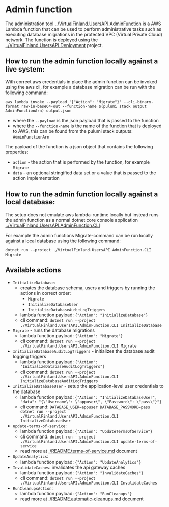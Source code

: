# Admin function

The administration tool [../VirtualFinland.UsersAPI.AdminFunction](../VirtualFinland.UsersAPI.AdminFunction) is a AWS Lambda function that can be used to perform administrative tasks such as executing database migrations in the protected VPC (Virtual Private Cloud) network. The function is deployed using the [../VirtualFinland.UsersAPI.Deployment](../VirtualFinland.UsersAPI.Deployment) project.

## How to run the admin function locally against a live system:

With correct aws credentials in place the admin function can be invoked using the aws cli, for example a database migration can be run with the following command:

```
aws lambda invoke --payload '{"Action": "Migrate"}' --cli-binary-format raw-in-base64-out --function-name $(pulumi stack output AdminFunctionArn) output.json
```

- where the `--payload` is the json payload that is passed to the function
- where the `--function-name` is the name of the function that is deployed to AWS, this can be found from the pulumi stack outputs: `AdminFunctionArn`

The payload of the function is a json object that contains the following properties:

- `action` - the action that is performed by the function, for example `Migrate`
- `data` - an optional stringified data set or a value that is passed to the action implementation

## How to run the admin function locally against a local database:

The setup does not emulate aws lambda-runtime locally but instead runs the admin function as a normal dotnet core console application [../VirtualFinland.UsersAPI.AdminFunction.CLI]([../VirtualFinland.UsersAPI.AdminFunction.CLI)

For example the admin functions Migrate-command can be run locally against a local database using the following command:

```
dotnet run --project ./VirtualFinland.UsersAPI.AdminFunction.CLI Migrate
```

## Available actions

- `InitializeDatabase`:
  - creates the database schema, users and triggers by running the actions in correct order:
    - `Migrate`
    - `InitializeDatabaseUser`
    - `InitializeDatabaseAuditLogTriggers`
  - lambda function payload: `{"Action": "InitializeDatabase"}`
  - cli command: `dotnet run --project ./VirtualFinland.UsersAPI.AdminFunction.CLI InitializeDatabase`
- `Migrate` - runs the database migrations
  - lambda function payload: `{"Action": "Migrate"}`
  - cli command: `dotnet run --project ./VirtualFinland.UsersAPI.AdminFunction.CLI Migrate`
- `InitializeDatabaseAuditLogTriggers` - initializes the database audit logging triggers
  - lambda function payload: `{"Action": "InitializeDatabaseAuditLogTriggers"}`
  - cli command: `dotnet run --project ./VirtualFinland.UsersAPI.AdminFunction.CLI InitializeDatabaseAuditLogTriggers`
- `InitializeDatabaseUser` - setup the application-level user credentials to the database
  - lambda function payload: `{"Action": "InitializeDatabaseUser", "data": "{\"Username\": \"appuser\", \"Password\": \"pass\"}"}`
  - cli command: `DATABASE_USER=appuser DATABASE_PASSWORD=pass dotnet run --project ./VirtualFinland.UsersAPI.AdminFunction.CLI InitializeDatabaseUser`
- `update-terms-of-service`:
  - lambda function payload: `{"Action": "UpdateTermsOfService"}`
  - cli command: `dotnet run --project ./VirtualFinland.UsersAPI.AdminFunction.CLI update-terms-of-service`
  - read more at [./README.terms-of-service.md](./README.terms-of-service.md) document
- `UpdateAnalytics`:
  - lambda function payload: `{"Action": "UpdateAnalytics"}`
- `InvalidateCaches`: invalidates the api gateway caches
  - lambda function payload: `{"Action": "InvalidateCaches"}`
  - cli command: `dotnet run --project ./VirtualFinland.UsersAPI.AdminFunction.CLI InvalidateCaches`
- `RunCleanupsAction`:
  - lambda function payload: `{"Action": "RunCleanups"}`
  - read more at [./README.automatic-cleanups.md](./README.automatic-cleanups.md) document
